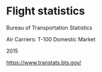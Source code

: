 # Flight statistics

Bureau of Transportation Statistics

Air Carriers: T-100 Domestic Market

2015

https://www.transtats.bts.gov/
